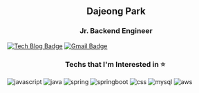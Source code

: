 <h2 align="center">Dajeong Park</h2>
<h3 align="center">Jr. Backend Engineer</h3>

[![Tech Blog Badge](http://img.shields.io/badge/Tech%20blog-438f68?style=flat-square&logo=github&logoColor=white&link=https://dajeongdev.github.io/)](https://dajeongdev.github.io/) [![Gmail Badge](https://img.shields.io/badge/Gmail-d14836?style=flat-square&logo=Gmail&logoColor=white&link=mailto:dajeongdev@gmail.com)](mailto:dajeongdev@gmail.com)

<h3 align="center">Techs that I'm Interested in ⭐ ️</h3>
<img alt="javascript" src="https://img.shields.io/badge/javascript-f7df1e.svg?style=for-the-badge&logo=javascript&logoColor=white"/>
<img alt="java" src="https://img.shields.io/badge/java-007396.svg?style=for-the-badge&logo=java&logoColor=white"/>
<img alt="spring" src="https://img.shields.io/badge/spring-6db33f.svg?style=for-the-badge&logo=spring&logoColor=white"/>
<img alt="springboot" src="https://img.shields.io/badge/springboot-6db33f.svg?style=for-the-badge&logo=springboot&logoColor=white"/>
<img alt="css" src="https://img.shields.io/badge/css-1572b6.svg?style=for-the-badge&logo=css&logoColor=white"/>
<img alt="mysql" src="https://img.shields.io/badge/mysql-4479a1.svg?style=for-the-badge&logo=mysql&logoColor=white"/>
<img alt="aws" src="https://img.shields.io/badge/aws-232f3e.svg?style=for-the-badge&logo=aws&logoColor=white"/>
